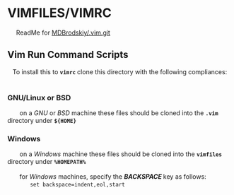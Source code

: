 # VIMFILES/VIMRC

&nbsp;&nbsp;&nbsp;&nbsp; ReadMe for <u>[MDBrodskiy/.vim.git](https://www.github.com/MDBrodskiy/.vim)</u>

## Vim Run Command Scripts 

  &nbsp;&nbsp; To install this to <b> `vimrc` </b> clone this directory with the following compliances:
  <br/><br/>

  ### GNU/Linux or BSD
  
   &nbsp;&nbsp;&nbsp;&nbsp;&nbsp;&nbsp; on a <i> GNU </i> or <i> BSD </i> machine these files should be cloned into the <b> `.vim` </b> directory under <b> `${HOME}` </b>

  ### Windows 
  
   &nbsp;&nbsp;&nbsp;&nbsp;&nbsp;&nbsp; on a <i> Windows </i> machine these files should be cloned into the <b> `vimfiles` </b> directory under <b> `%HOMEPATH%` </b>
  <br/><br/>
  &nbsp;&nbsp;&nbsp;&nbsp;&nbsp;&nbsp; for <i> Windows </i> machines, specify the <b><i> BACKSPACE </i></b> key as follows:
  <br/>
      &nbsp;&nbsp;&nbsp;&nbsp;&nbsp;&nbsp;&nbsp;&nbsp;&nbsp;&nbsp;&nbsp;&nbsp; `set backspace=indent,eol,start`
